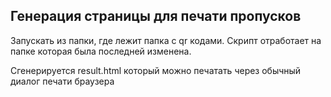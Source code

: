 ## Генерация страницы для печати пропусков
Запускать из папки, где лежит папка с qr кодами. Скрипт отработает на папке которая была последней изменена.

Сгенерируется result.html который можно печатать через обычный диалог печати браузера
